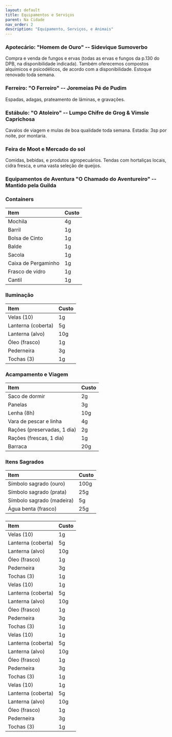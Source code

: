 ```yaml
---
layout: default
title: Equipamentos e Serviços
parent: Na Cidade
nav_order: 2
description: "Equipamento, Serviços, e Animais"
---
```


### Apotecário: "Homem de Ouro" -- Sidevique Sumoverbo

Compra e venda de fungos e ervas (todas as ervas e fungos da p.130 do DPB, na disponibilidade indicada). Também oferecemos compostos alquímicos e psicodélicos, de acordo com a disponibilidade. Estoque renovado toda semana.

### Ferreiro: "O Ferreiro" -- Joremeias Pé de Pudim

Espadas, adagas, prateamento de lâminas, e gravações.

### Estábulo: "O Atoleiro" -- Lumpo Chifre de Grog & Vimsle Caprichosa

Cavalos de viagem e mulas de boa qualidade toda semana. Estadia: 3sp por noite, por montaria.

### Feira de Moot e Mercado do sol

Comidas, bebidas, e produtos agropecuários. Tendas com hortaliças locais, cidra fresca, e uma vasta seleção de queijos.

### Equipamentos de Aventura "O Chamado do Aventureiro" -- Mantido pela Guilda

### Containers

| Item | Custo | 
| :--- | :--- |
| Mochila | 4g |
| Barril | 1g |
| Bolsa de Cinto | 1g |
| Balde | 1g |
| Sacola | 1g |
| Caixa de Pergaminho | 1g |
| Frasco de vidro | 1g |
| Cantil | 1g |

### Iluminação

| Item | Custo | 
| :--- | :--- |
| Velas (10) | 1g |
| Lanterna (coberta) | 5g |
| Lanterna (alvo) | 10g |
| Óleo (frasco) | 1g |
| Pederneira | 3g |
| Tochas (3) | 1g |

### Acampamento e Viagem

| Item | Custo | 
| :--- | :--- |
| Saco de dormir | 2g |
| Panelas | 3g |
| Lenha (8h) | 10g |
| Vara de pescar e linha | 4g |
| Rações (preservadas, 1 dia) | 2g |
| Rações (frescas, 1 dia) | 1g |
| Barraca | 20g ||

### Itens Sagrados

| Item | Custo | 
| :--- | :--- |
| Símbolo sagrado (ouro) | 100g |
| Símbolo sagrado (prata) | 25g |
| Símbolo sagrado (madeira) | 5g |
| Água benta (frasco) | 25g |

### 

| Item | Custo | 
| :--- | :--- |
| Velas (10) | 1g |
| Lanterna (coberta) | 5g |
| Lanterna (alvo) | 10g |
| Óleo (frasco) | 1g |
| Pederneira | 3g |
| Tochas (3) | 1g |
| Velas (10) | 1g |
| Lanterna (coberta) | 5g |
| Lanterna (alvo) | 10g |
| Óleo (frasco) | 1g |
| Pederneira | 3g |
| Tochas (3) | 1g |
| Velas (10) | 1g |
| Lanterna (coberta) | 5g |
| Lanterna (alvo) | 10g |
| Óleo (frasco) | 1g |
| Pederneira | 3g |
| Tochas (3) | 1g |
| Velas (10) | 1g |
| Lanterna (coberta) | 5g |
| Lanterna (alvo) | 10g |
| Óleo (frasco) | 1g |
| Pederneira | 3g |
| Tochas (3) | 1g |

